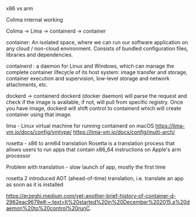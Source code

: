 x86 vs arm

Colima internal working

Colima -> Lima -> containerd -> container

container: An isolated space, where we can run our software application on any cloud / non-cloud environment. Consists of bundled configuration files, libraries and dependencies.

containerd : a daemon for Linux and Windows, which can manage the complete container lifecycle of its host system: image transfer and storage, container execution and supervision, low-level storage and network attachments, etc.

dockerd -> containerd
dockerd (docker daemon) will parse the request and check if the image is available, if not, will pull from specific registry. Once you have image, dockerd will shift control to containerd which will create container using that image.

lima - Linux virtual machine for running containerd on macOS
https://lima-vm.io/docs/config/vmtype/
https://lima-vm.io/docs/config/multi-arch/

rosetta - x86 to arm64 translation
Rosetta is a translation process that allows users to run apps that contain x86_64 instructions on Apple's arm processor

Problem with translation - 
slow launch of app, mostly the first time

rosetta 2 introduced AOT (ahead-of-time) translation, i.e. translate an app as soon as it is installed



https://erzeghi.medium.com/yet-another-brief-history-of-container-d-2962eac9679e#:~:text=It%20started%20in%20December%202015,a%20daemon%20to%20control%20runC.






